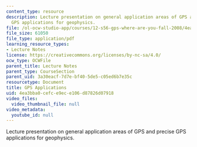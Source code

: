 ```yaml
---
content_type: resource
description: Lecture presentation on general application areas of GPS and precise
  GPS applications for geophysics.
file: /ol-ocw-studio-app/courses/12-s56-gps-where-are-you-fall-2008/4ea3bba0cefce9ece106d87826d07918_sem09.pdf
file_size: 61050
file_type: application/pdf
learning_resource_types:
- Lecture Notes
license: https://creativecommons.org/licenses/by-nc-sa/4.0/
ocw_type: OCWFile
parent_title: Lecture Notes
parent_type: CourseSection
parent_uid: 3a30eacf-7d7e-bf40-5de5-c05ed6b7e35c
resourcetype: Document
title: GPS Applications
uid: 4ea3bba0-cefc-e9ec-e106-d87826d07918
video_files:
  video_thumbnail_file: null
video_metadata:
  youtube_id: null
---
```

Lecture presentation on general application areas of GPS and precise GPS applications for geophysics.